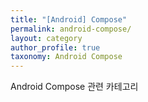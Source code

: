 ```yaml
---
title: "[Android] Compose"
permalink: android-compose/
layout: category
author_profile: true
taxonomy: Android Compose
---
```


Android Compose 관련 카테고리
